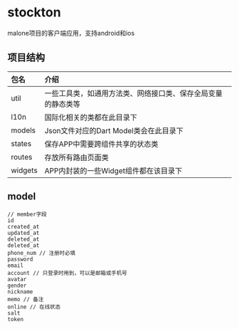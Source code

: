 # stockton

malone项目的客户端应用，支持android和ios

## 项目结构

| 包名     | 介绍                                                |
|:--------|:----------------------------------------------------|
| util    | 一些工具类，如通用方法类、网络接口类、保存全局变量的静态类等 |
| l10n    | 国际化相关的类都在此目录下                              |
| models  | Json文件对应的Dart Model类会在此目录下                 |
| states  | 保存APP中需要跨组件共享的状态类                         |
| routes  | 存放所有路由页面类                                     |
| widgets | APP内封装的一些Widget组件都在该目录下                   |

## model

```
// member字段
id
created_at
updated_at
deleted_at
deleted_at
phone_num // 注册时必填
password
email
account // 只登录时用到，可以是邮箱或手机号
avatar
gender
nickname
memo // 备注
online // 在线状态
salt
token
```

